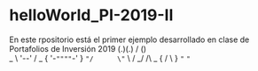 # helloWorld_PI-2019-II
En este rpositorio está el primer ejemplo desarrollado en clase de Portafolios de Inversión 2019
 (.)(.)
          /  ()  \
        _ \ '--' / _
       { '-`""""`-' }
        `"/      \"`
          \      /
         _/  /\  \_
        {   /  \   }
         `"`    `"`
